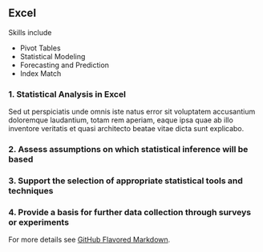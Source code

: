 ## Excel

Skills include 
- Pivot Tables
- Statistical Modeling
- Forecasting and Prediction
- Index Match

### 1. Statistical Analysis in Excel

Sed ut perspiciatis unde omnis iste natus error sit voluptatem accusantium doloremque laudantium, totam rem aperiam, eaque ipsa quae ab illo inventore veritatis et quasi architecto beatae vitae dicta sunt explicabo. 

### 2. Assess assumptions on which statistical inference will be based


### 3. Support the selection of appropriate statistical tools and techniques



### 4. Provide a basis for further data collection through surveys or experiments

 

For more details see [GitHub Flavored Markdown](https://guides.github.com/features/mastering-markdown/).

